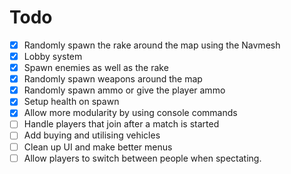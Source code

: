 # Todo

- [x] Randomly spawn the rake around the map using the Navmesh
- [x] Lobby system
- [x] Spawn enemies as well as the rake
- [x] Randomly spawn weapons around the map
- [x] Randomly spawn ammo or give the player ammo
- [x] Setup health on spawn
- [x] Allow more modularity by using console commands
- [ ] Handle players that join after a match is started
- [ ] Add buying and utilising vehicles
- [ ] Clean up UI and make better menus
- [ ] Allow players to switch between people when spectating.

<!-- - [ ] Allow custom player models -->
